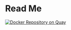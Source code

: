 # Read Me

[![Docker Repository on Quay](https://quay.io/repository/michard/compound_interest_calculator/status "Docker Repository on Quay")](https://quay.io/repository/michard/compound_interest_calculator)
